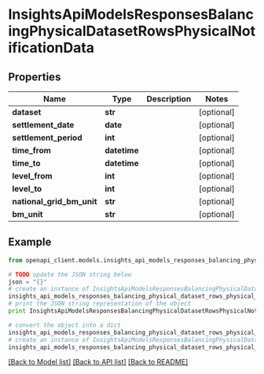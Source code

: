 # InsightsApiModelsResponsesBalancingPhysicalDatasetRowsPhysicalNotificationData


## Properties
Name | Type | Description | Notes
------------ | ------------- | ------------- | -------------
**dataset** | **str** |  | [optional] 
**settlement_date** | **date** |  | [optional] 
**settlement_period** | **int** |  | [optional] 
**time_from** | **datetime** |  | [optional] 
**time_to** | **datetime** |  | [optional] 
**level_from** | **int** |  | [optional] 
**level_to** | **int** |  | [optional] 
**national_grid_bm_unit** | **str** |  | [optional] 
**bm_unit** | **str** |  | [optional] 

## Example

```python
from openapi_client.models.insights_api_models_responses_balancing_physical_dataset_rows_physical_notification_data import InsightsApiModelsResponsesBalancingPhysicalDatasetRowsPhysicalNotificationData

# TODO update the JSON string below
json = "{}"
# create an instance of InsightsApiModelsResponsesBalancingPhysicalDatasetRowsPhysicalNotificationData from a JSON string
insights_api_models_responses_balancing_physical_dataset_rows_physical_notification_data_instance = InsightsApiModelsResponsesBalancingPhysicalDatasetRowsPhysicalNotificationData.from_json(json)
# print the JSON string representation of the object
print InsightsApiModelsResponsesBalancingPhysicalDatasetRowsPhysicalNotificationData.to_json()

# convert the object into a dict
insights_api_models_responses_balancing_physical_dataset_rows_physical_notification_data_dict = insights_api_models_responses_balancing_physical_dataset_rows_physical_notification_data_instance.to_dict()
# create an instance of InsightsApiModelsResponsesBalancingPhysicalDatasetRowsPhysicalNotificationData from a dict
insights_api_models_responses_balancing_physical_dataset_rows_physical_notification_data_form_dict = insights_api_models_responses_balancing_physical_dataset_rows_physical_notification_data.from_dict(insights_api_models_responses_balancing_physical_dataset_rows_physical_notification_data_dict)
```
[[Back to Model list]](../README.md#documentation-for-models) [[Back to API list]](../README.md#documentation-for-api-endpoints) [[Back to README]](../README.md)


